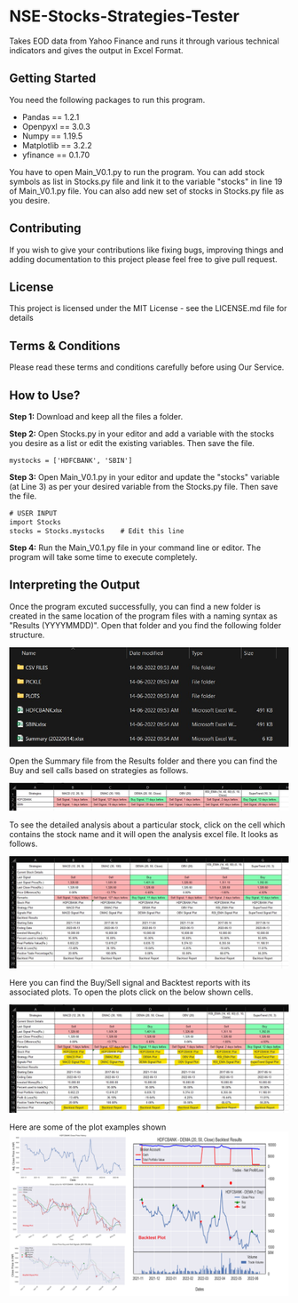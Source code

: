 # NSE-Stocks-Strategies-Tester
Takes EOD data from Yahoo Finance and runs it through various technical indicators and gives the output in Excel Format.

## Getting Started
You need the following packages to run this program.
* Pandas == 1.2.1
* Openpyxl == 3.0.3
* Numpy == 1.19.5
* Matplotlib == 3.2.2
* yfinance == 0.1.70

You have to open Main_V0.1.py to run the program. You can add stock symbols as list in Stocks.py file and link it to the variable "stocks" in line 19 of Main_V0.1.py file. You can also add new set of stocks in Stocks.py file as you desire.

## Contributing
If you wish to give your contributions like fixing bugs, improving things and adding documentation to this project please feel free to give pull request.

## License
This project is licensed under the MIT License - see the LICENSE.md file for details

## Terms & Conditions
Please read these terms and conditions carefully before using Our Service.

## How to Use?
**Step 1:** Download and keep all the files a folder.

**Step 2:** Open Stocks.py in your editor and add a variable with the stocks you desire as a list or edit the existing variables. Then save the file.

```python:
mystocks = ['HDFCBANK', 'SBIN']
```

**Step 3:** Open Main_V0.1.py in your editor and update the "stocks" variable (at Line 3) as per your desired variable from the Stocks.py file. Then save the file.

```python:
# USER INPUT
import Stocks
stocks = Stocks.mystocks    # Edit this line

```

**Step 4:** Run the Main_V0.1.py file in your command line or editor. The program will take some time to execute completely.

## Interpreting the Output
Once the program excuted successfully, you can find a new folder is created in the same location of the program files with a naming syntax as "Results (YYYYMMDD)". Open that folder and you find the following folder structure.

![File Structure](https://github.com/louisvathan/NSE-Stocks-Strategies-Tester/blob/main/Sample/Images/Folder%20Structure.jpg?raw=true)

Open the Summary file from the Results folder and there you can find the Buy and sell calls based on strategies as follows.

![Summary](https://github.com/louisvathan/NSE-Stocks-Strategies-Tester/blob/main/Sample/Images/summary.jpg?raw=true)

To see the detailed analysis about a particular stock, click on the cell which contains the stock name and it will open the analysis excel file. It looks as follows.

![Stock Analysis](https://github.com/louisvathan/NSE-Stocks-Strategies-Tester/blob/main/Sample/Images/Analysis%20Sheet.jpg?raw=true)

Here you can find the Buy/Sell signal and Backtest reports with its associated plots. To open the plots click on the below shown cells.

![Highlighted Plots Cells](https://github.com/louisvathan/NSE-Stocks-Strategies-Tester/blob/main/Sample/Images/Plots%20Highlighted.jpg?raw=true)

Here are some of the plot examples shown
![Plot Examples](https://github.com/louisvathan/NSE-Stocks-Strategies-Tester/blob/main/Sample/Images/Charts.png?raw=true)
